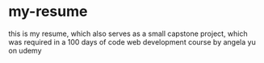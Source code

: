 # my-resume
this is my resume, which also serves as a small capstone project, which was required in a 100 days of code web development course by angela yu on udemy
